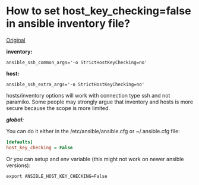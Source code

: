 # How to set host_key_checking=false in ansible inventory file?
[Original](https://stackoverflow.com/questions/23074412/how-to-set-host-key-checking-false-in-ansible-inventory-file)

**inventory:**
```
ansible_ssh_common_args='-o StrictHostKeyChecking=no'
```
**host:**
```
ansible_ssh_extra_args='-o StrictHostKeyChecking=no'
```
hosts/inventory options will work with connection type ssh and not paramiko. Some people may strongly argue that inventory and hosts is more secure because the scope is more limited.

***global:***

You can do it either in the /etc/ansible/ansible.cfg or ~/.ansible.cfg file:
```ini
[defaults]
host_key_checking = False
```
Or you can setup and env variable (this might not work on newer ansible versions):
```
export ANSIBLE_HOST_KEY_CHECKING=False
```